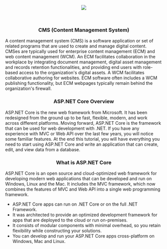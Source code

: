 <p align="center"><img src="https://github.com/VanHakobyan/CustomerManagementSystem_CrossPlatform/blob/master/content-manage-system.png?raw=true"></p>

<br>
<h3><p align="center">CMS (Content Management System)</p></h3>


A content management system (CMS) is a software application or set of related programs that are used to create and manage digital content. CMSes are typically used for enterprise content management (ECM) and web content management (WCM). An ECM facilitates collaboration in the workplace by integrating document management, digital asset management and records retention functionalities, and providing end users with role-based access to the organization's digital assets. A WCM facilitates collaborative authoring for websites. ECM software often includes a WCM publishing functionality, but ECM webpages typically remain behind the organization's firewall.

<h3><p align="center">ASP.NET Core Overview</p></h3>

ASP.NET Core is the new web framework from Microsoft. It has been redesigned from the ground up to be fast, flexible, modern, and work across different platforms. Moving forward, ASP.NET Core is the framework that can be used for web development with .NET. If you have any experience with MVC or Web API over the last few years, you will notice some familiar features. At the end this tutorial, you will have everything you need to start using ASP.NET Core and write an application that can create, edit, and view data from a database.


<h3><p align="center">What is ASP.NET Core</p></h3>

ASP.NET Core is an open source and cloud-optimized web framework for developing modern web applications that can be developed and run on Windows, Linux and the Mac. It includes the MVC framework, which now combines the features of MVC and Web API into a single web programming framework.

* ASP.NET Core apps can run on .NET Core or on the full .NET Framework.
* It was architected to provide an optimized development framework for apps that are deployed to the cloud or run on-premises.
* It consists of modular components with minimal overhead, so you retain flexibility while constructing your solutions.
* You can develop and run your ASP.NET Core apps cross-platform on Windows, Mac and Linux.
